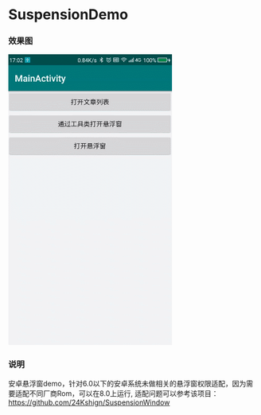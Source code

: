 # SuspensionDemo
### 效果图
![效果图](https://github.com/YuPf1989/SuspensionDemo/blob/master/app/%E6%95%88%E6%9E%9C%E5%9B%BE.gif)
### 说明
安卓悬浮窗demo，针对6.0以下的安卓系统未做相关的悬浮窗权限适配，因为需要适配不同厂商Rom，可以在8.0上运行,
适配问题可以参考该项目：
https://github.com/24Kshign/SuspensionWindow



